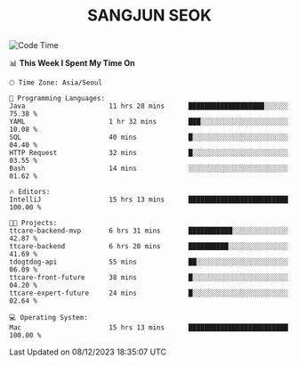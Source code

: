 <h1>
 <p align="center">
   SANGJUN SEOK
 </p>
</h1>

<!--START_SECTION:waka-->
![Code Time](http://img.shields.io/badge/Code%20Time-3%2C081%20hrs%2051%20mins-blue)

📊 **This Week I Spent My Time On** 

```text
🕑︎ Time Zone: Asia/Seoul

💬 Programming Languages: 
Java                     11 hrs 28 mins      ███████████████████░░░░░░   75.38 % 
YAML                     1 hr 32 mins        ███░░░░░░░░░░░░░░░░░░░░░░   10.08 % 
SQL                      40 mins             █░░░░░░░░░░░░░░░░░░░░░░░░   04.40 % 
HTTP Request             32 mins             █░░░░░░░░░░░░░░░░░░░░░░░░   03.55 % 
Bash                     14 mins             ░░░░░░░░░░░░░░░░░░░░░░░░░   01.62 % 

🔥 Editors: 
IntelliJ                 15 hrs 13 mins      █████████████████████████   100.00 % 

🐱‍💻 Projects: 
ttcare-backend-mvp       6 hrs 31 mins       ███████████░░░░░░░░░░░░░░   42.87 % 
ttcare-backend           6 hrs 20 mins       ██████████░░░░░░░░░░░░░░░   41.69 % 
tdogtdog-api             55 mins             ██░░░░░░░░░░░░░░░░░░░░░░░   06.09 % 
ttcare-front-future      38 mins             █░░░░░░░░░░░░░░░░░░░░░░░░   04.20 % 
ttcare-expert-future     24 mins             █░░░░░░░░░░░░░░░░░░░░░░░░   02.64 % 

💻 Operating System: 
Mac                      15 hrs 13 mins      █████████████████████████   100.00 % 
```


 Last Updated on 08/12/2023 18:35:07 UTC
<!--END_SECTION:waka-->
